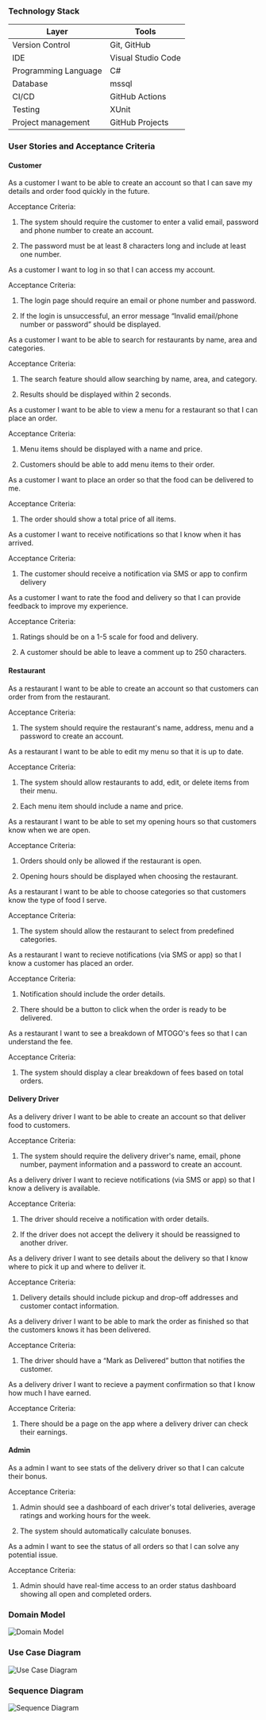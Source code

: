 ### Technology Stack

| Layer | Tools |
| -------- | ------- |
| Version Control | Git, GitHub |
| IDE | Visual Studio Code |
| Programming Language | C# |
| Database | mssql |
| CI/CD | GitHub Actions |
| Testing | XUnit |
| Project management | GitHub Projects |

### User Stories and Acceptance Criteria

#### Customer

As a customer I want to be able to create an account so that I can save my details and order food quickly in the future.

Acceptance Criteria:

1. The system should require the customer to enter a valid email, password and phone number to create an account.

2. The password must be at least 8 characters long and include at least one number.

As a customer I want to log in so that I can access my account.

Acceptance Criteria:

1. The login page should require an email or phone number and password.

2. If the login is unsuccessful, an error message “Invalid email/phone number or password” should be displayed.

As a customer I want to be able to search for restaurants by name, area and categories.

Acceptance Criteria:

1. The search feature should allow searching by name, area, and category.

2. Results should be displayed within 2 seconds.

As a customer I want to be able to view a menu for a restaurant so that I can place an order.

Acceptance Criteria:

1. Menu items should be displayed with a name and price.

2. Customers should be able to add menu items to their order.

As a customer I want to place an order so that the food can be delivered to me.

Acceptance Criteria:

1. The order should show a total price of all items.

As a customer I want to receive notifications so that I know when it has arrived.

Acceptance Criteria:

1. The customer should receive a notification via SMS or app to confirm delivery

As a customer I want to rate the food and delivery so that I can provide feedback to improve my experience.

Acceptance Criteria:

1. Ratings should be on a 1-5 scale for food and delivery.

2. A customer should be able to leave a comment up to 250 characters.

#### Restaurant

As a restaurant I want to be able to create an account so that customers can order from from the restaurant.

Acceptance Criteria:

1. The system should require the restaurant's name, address, menu and a password to create an account.

As a restaurant I want to be able to edit my menu so that it is up to date.

Acceptance Criteria:

1. The system should allow restaurants to add, edit, or delete items from their menu.

2. Each menu item should include a name and price.

As a restaurant I want to be able to set my opening hours so that customers know when we are open.

Acceptance Criteria:

1. Orders should only be allowed if the restaurant is open.

2. Opening hours should be displayed when choosing the restaurant.

As a restaurant I want to be able to choose categories so that customers know the type of food I serve.

Acceptance Criteria:

1. The system should allow the restaurant to select from predefined categories.

As a restaurant I want to recieve notifications (via SMS or app) so that I know a customer has placed an order.

Acceptance Criteria:

1. Notification should include the order details.

2. There should be a button to click when the order is ready to be delivered.

As a restaurant I want to see a breakdown of MTOGO's fees so that I can understand the fee.

Acceptance Criteria:

1. The system should display a clear breakdown of fees based on total orders.

#### Delivery Driver

As a delivery driver I want to be able to create an account so that deliver food to customers.

Acceptance Criteria:

1. The system should require the delivery driver's name, email, phone number, payment information and a password to create an account.

As a delivery driver I want to recieve notifications (via SMS or app) so that I know a delivery is available.

Acceptance Criteria:

1. The driver should receive a notification with order details.

2. If the driver does not accept the delivery it should be reassigned to another driver.

As a delivery driver I want to see details about the delivery so that I know where to pick it up and where to deliver it.

Acceptance Criteria:

1. Delivery details should include pickup and drop-off addresses and customer contact information.

As a delivery driver I want to be able to mark the order as finished so that the customers knows it has been delivered.

Acceptance Criteria: 

1. The driver should have a “Mark as Delivered” button that notifies the customer.

As a delivery driver I want to recieve a payment confirmation so that I know how much I have earned.

Acceptance Criteria:

1. There should be a page on the app where a delivery driver can check their earnings.

#### Admin

As a admin I want to see stats of the delivery driver so that I can calcute their bonus.

Acceptance Criteria:

1. Admin should see a dashboard of each driver's total deliveries, average ratings and working hours for the week.

2. The system should automatically calculate bonuses.

As a admin I want to see the status of all orders so that I can solve any potential issue.

Acceptance Criteria:

1. Admin should have real-time access to an order status dashboard showing all open and completed orders.

### Domain Model

![Domain Model](Diagrams/DomainModel.png)

### Use Case Diagram

![Use Case Diagram](Diagrams/UseCase.png)

### Sequence Diagram

![Sequence Diagram](Diagrams/SequenceDiagram.png)